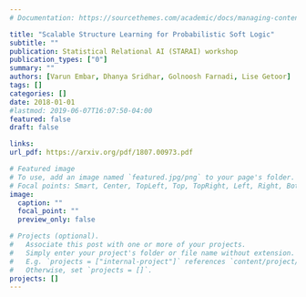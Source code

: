 ```yaml
---
# Documentation: https://sourcethemes.com/academic/docs/managing-content/

title: "Scalable Structure Learning for Probabilistic Soft Logic"
subtitle: ""
publication: Statistical Relational AI (STARAI) workshop
publication_types: ["0"]
summary: ""
authors: [Varun Embar, Dhanya Sridhar, Golnoosh Farnadi, Lise Getoor]
tags: []
categories: []
date: 2018-01-01
#lastmod: 2019-06-07T16:07:50-04:00
featured: false
draft: false

links:
url_pdf: https://arxiv.org/pdf/1807.00973.pdf

# Featured image
# To use, add an image named `featured.jpg/png` to your page's folder.
# Focal points: Smart, Center, TopLeft, Top, TopRight, Left, Right, BottomLeft, Bottom, BottomRight.
image:
  caption: ""
  focal_point: ""
  preview_only: false

# Projects (optional).
#   Associate this post with one or more of your projects.
#   Simply enter your project's folder or file name without extension.
#   E.g. `projects = ["internal-project"]` references `content/project/deep-learning/index.md`.
#   Otherwise, set `projects = []`.
projects: []
---
```


